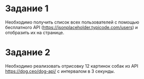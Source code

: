 # Задание 1
Необходимо получить список всех пользователей с помощью бесплатного API 
(https://jsonplaceholder.typicode.com/users) и отобразить их на странице.

# Задание 2
Необходимо реализовать отрисовку 12 картинок собак из API https://dog.ceo/dog-api/ с интервалом в 3 секунды.